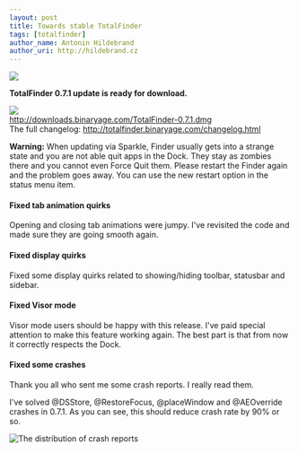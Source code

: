 ```yaml
---
layout: post
title: Towards stable TotalFinder
tags: [totalfinder]
author_name: Antonin Hildebrand
author_uri: http://hildebrand.cz
---
```


<img src="{{site.url}}/shared/img/icons/totalfinder-64.png" class="intro-icon"/>

**TotalFinder 0.7.1 update is ready for download.**

<div class="blog-download">
    <a class="download-link" href="http://downloads.binaryage.com/TotalFinder-0.7.1.dmg"><img src="{{site.url}}/shared/img/small-download-button.png"/><div>http://downloads.binaryage.com/TotalFinder-0.7.1.dmg</div></a>
    <div class="download-note">The full changelog: <a href="http://totalfinder.binaryage.com/changelog.html">http://totalfinder.binaryage.com/changelog.html</a></div>
</div>

**Warning:** When updating via Sparkle, Finder usually gets into a strange state and you are not able quit apps in the Dock. They stay as zombies there and you cannot even Force Quit them. Please restart the Finder again and the problem goes away. You can use the new restart option in the status menu item.

#### Fixed tab animation quirks

Opening and closing tab animations were jumpy. I've revisited the code and made sure they are going smooth again.

#### Fixed display quirks

Fixed some display quirks related to showing/hiding toolbar, statusbar and sidebar.

#### Fixed Visor mode

Visor mode users should be happy with this release. I've paid special attention to make this feature working again. The best part is that from now it correctly respects the Dock.

#### Fixed some crashes

Thank you all who sent me some crash reports. I really read them.

I've solved @DSStore, @RestoreFocus, @placeWindow and @AEOverride crashes in 0.7.1. As you can see, this should reduce crash rate by 90% or so.

<img class="blog-image-full-border" src="{{site.url}}/images/crash-distribution.png" title="The distribution of crash reports">